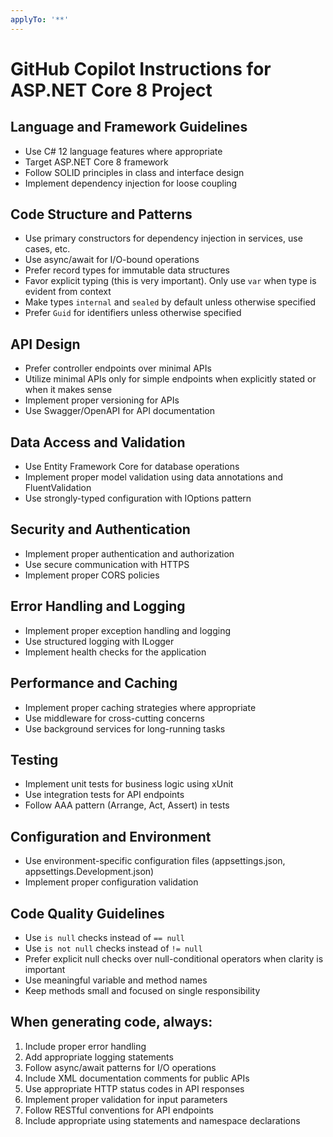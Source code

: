 ```yaml
---
applyTo: '**'
---
```

# GitHub Copilot Instructions for ASP.NET Core 8 Project

## Language and Framework Guidelines
- Use C# 12 language features where appropriate
- Target ASP.NET Core 8 framework
- Follow SOLID principles in class and interface design
- Implement dependency injection for loose coupling

## Code Structure and Patterns
- Use primary constructors for dependency injection in services, use cases, etc.
- Use async/await for I/O-bound operations
- Prefer record types for immutable data structures
- Favor explicit typing (this is very important). Only use `var` when type is evident from context
- Make types `internal` and `sealed` by default unless otherwise specified
- Prefer `Guid` for identifiers unless otherwise specified

## API Design
- Prefer controller endpoints over minimal APIs
- Utilize minimal APIs only for simple endpoints when explicitly stated or when it makes sense
- Implement proper versioning for APIs
- Use Swagger/OpenAPI for API documentation

## Data Access and Validation
- Use Entity Framework Core for database operations
- Implement proper model validation using data annotations and FluentValidation
- Use strongly-typed configuration with IOptions pattern

## Security and Authentication
- Implement proper authentication and authorization
- Use secure communication with HTTPS
- Implement proper CORS policies

## Error Handling and Logging
- Implement proper exception handling and logging
- Use structured logging with ILogger
- Implement health checks for the application

## Performance and Caching
- Implement proper caching strategies where appropriate
- Use middleware for cross-cutting concerns
- Use background services for long-running tasks

## Testing
- Implement unit tests for business logic using xUnit
- Use integration tests for API endpoints
- Follow AAA pattern (Arrange, Act, Assert) in tests

## Configuration and Environment
- Use environment-specific configuration files (appsettings.json, appsettings.Development.json)
- Implement proper configuration validation

## Code Quality Guidelines
- Use `is null` checks instead of `== null`
- Use `is not null` checks instead of `!= null`
- Prefer explicit null checks over null-conditional operators when clarity is important
- Use meaningful variable and method names
- Keep methods small and focused on single responsibility

## When generating code, always:
1. Include proper error handling
2. Add appropriate logging statements
3. Follow async/await patterns for I/O operations
4. Include XML documentation comments for public APIs
5. Use appropriate HTTP status codes in API responses
6. Implement proper validation for input parameters
7. Follow RESTful conventions for API endpoints
8. Include appropriate using statements and namespace declarations
